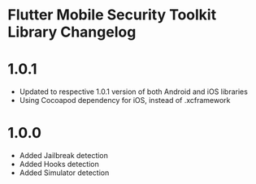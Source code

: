 Flutter Mobile Security Toolkit Library Changelog
===========================

# 1.0.1

* Updated to respective 1.0.1 version of both Android and iOS libraries
* Using Cocoapod dependency for iOS, instead of .xcframework

# 1.0.0

* Added Jailbreak detection
* Added Hooks detection
* Added Simulator detection
